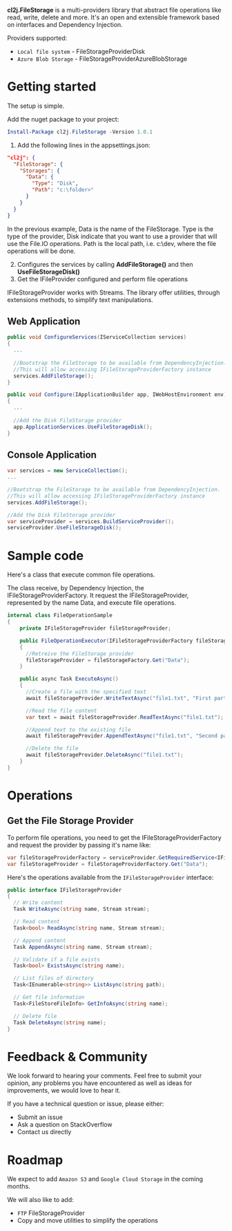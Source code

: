 **cl2j.FileStorage** is a multi-providers library that abstract file operations like read, write, delete and more. It's an open and extensible framework based on interfaces and Dependency Injection.

Providers supported:
- ```Local file system``` - FileStorageProviderDisk
- ```Azure Blob Storage``` - FileStorageProviderAzureBlobStorage

# Getting started

The setup is simple.

Add the nuget package to your project:
```powershell
Install-Package cl2j.FileStorage -Version 1.0.1
```

1. Add the following lines in the appsettings.json:
```json
"cl2j": {
  "FileStorage": {
    "Storages": {
      "Data": {
        "Type": "Disk",
        "Path": "c:\folder>"
      }
    }
  }
}
```

In the previous example, Data is the name of the FileStorage.
Type is the type of the provider, Disk indicate that you want to use a provider that will use the File.IO operations.
Path is the local path, i.e. c:\dev, where the file operations will be done.

2. Configures the services by calling **AddFileStorage()** and then **UseFileStorageDisk()**
4. Get the IFileProvider configured and perform file operations

IFileStorageProvider works with Streams. The library offer utilities, through extensions methods, to simplify text manipulations.

## Web Application
```cs
public void ConfigureServices(IServiceCollection services)
{
  ...
  
  //Bootstrap the FileStorage to be available from DependencyInjection.
  //This will allow accessing IFileStorageProviderFactory instance
  services.AddFileStorage(); 
}

public void Configure(IApplicationBuilder app, IWebHostEnvironment env)
{
  ...
  
  //Add the Disk FileStorage provider
  app.ApplicationServices.UseFileStorageDisk();
}
```

## Console Application
```cs
var services = new ServiceCollection();
...

//Bootstrap the FileStorage to be available from DependencyInjection.
//This will allow accessing IFileStorageProviderFactory instance
services.AddFileStorage();

//Add the Disk FileStorage provider
var serviceProvider = services.BuildServiceProvider();
serviceProvider.UseFileStorageDisk();
```

# Sample code

Here's a class that execute common file operations.

The class receive, by Dependency Injection, the IFileStorageProviderFactory. It request the IFileStorageProvider, represented by the name Data, and execute file operations.

```cs
internal class FileOperationSample
{
    private IFileStorageProvider fileStorageProvider;

    public FileOperationExecutor(IFileStorageProviderFactory fileStorageFactory)
    {
      //Retreive the FileStorage provider
      fileStorageProvider = fileStorageFactory.Get("Data");
    }

    public async Task ExecuteAsync()
    {
      //Create a file with the specified text
      await fileStorageProvider.WriteTextAsync("file1.txt", "First part of the text");

      //Read the file content
      var text = await fileStorageProvider.ReadTextAsync("file1.txt");

      //Append text to the existing file
      await fileStorageProvider.AppendTextAsync("file1.txt", "Second part of the text");

      //Delete the file
      await fileStorageProvider.DeleteAsync("file1.txt");
    }
}    
```

# Operations

## Get the File Storage Provider

To perform file operations, you need to get the IFileStorageProviderFactory and request the provider by passing it's name like:
```cs
var fileStorageProviderFactory = serviceProvider.GetRequiredService<IFileStorageProviderFactory>();
var fileStorageProvider = fileStorageProviderFactory.Get("Data");
```

Here's the operations available from the ```IFileStorageProvider``` interface:
```cs
public interface IFileStorageProvider
{
  // Write content
  Task WriteAsync(string name, Stream stream);

  // Read content
  Task<bool> ReadAsync(string name, Stream stream);

  // Append content
  Task AppendAsync(string name, Stream stream);

  // Validate if a file exists
  Task<bool> ExistsAsync(string name);

  // List files of directory
  Task<IEnumerable<string>> ListAsync(string path);

  // Get file information
  Task<FileStoreFileInfo> GetInfoAsync(string name);

  // Delete file
  Task DeleteAsync(string name);
}
```

# Feedback & Community

We look forward to hearing your comments. 
Feel free to submit your opinion, any problems you have encountered as well as ideas for improvements, we would love to hear it.

If you have a technical question or issue, please either:
- Submit an issue
- Ask a question on StackOverflow
- Contact us directly

# Roadmap

We expect to add ```Amazon S3``` and ```Google Cloud Storage``` in the coming months.

We will also like to add:
- ```FTP``` FileStorageProvider
- Copy and move utilities to simplify the operations
